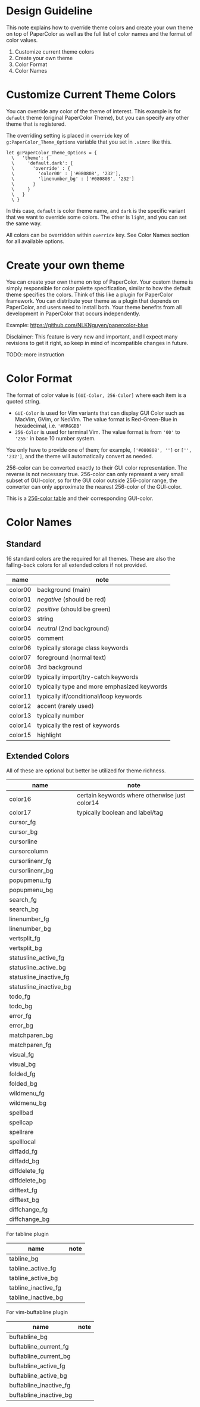 Design Guideline
================

This note explains how to override theme colors and create your own theme on top of PaperColor as well as the full list of color names and the format of color values.

1. Customize current theme colors
2. Create your own theme
3. Color Format
4. Color Names

# Customize Current Theme Colors

You can override any color of the theme of interest. This example is for `default` theme (original PaperColor Theme), but you can specify any other theme that is registered.

The overriding setting is placed in `override` key of `g:PaperColor_Theme_Options` variable that you set in `.vimrc` like this.

```VimL
let g:PaperColor_Theme_Options = {
  \   'theme': {
  \     'default.dark': { 
  \       'override' : {
  \         'color00' : ['#080808', '232'],
  \         'linenumber_bg' : ['#080808', '232']
  \       }
  \     }
  \   }
  \ }

```

In this case, `default` is color theme name, and `dark` is the specific variant that we want to override some colors. The other is `light`, and you can set the same way.

All colors can be overridden within `override` key. See Color Names section for all available options.

# Create your own theme

You can create your own theme on top of PaperColor. Your custom theme is simply responsible for color palette specification, similar to how the default theme specifies the colors. Think of this like a plugin for PaperColor framework. You can distribute your theme as a plugin that depends on PaperColor, and users need to install both. Your theme benefits from all development in PaperColor that occurs independently.  

Example: https://github.com/NLKNguyen/papercolor-blue

Disclaimer: This feature is very new and important, and I expect many revisions to get it right, so keep in mind of incompatible changes in future.

TODO: more instruction


# Color Format


The format of color value is `[GUI-Color, 256-Color]` where each item is a quoted string.

* `GUI-Color` is used for Vim variants that can display GUI Color such as MacVim, GVim, or NeoVim. The value format is Red-Green-Blue in hexadecimal, i.e. `'#RRGGBB'`
* `256-Color` is used for terminal Vim. The value format is from `'00'` to `'255'` in base 10 number system. 

You only have to provide one of them; for example, `['#080808', '']` or `['', '232']`, and  the theme will automatically convert as needed.
 
256-color can be converted exactly to their GUI color representation. The reverse is not necessary true. 256-color can only represent a very small subset of GUI-color, so for the GUI color outside 256-color range, the converter can only approximate the nearest 256-color of the GUI-color.
 
This is a [256-color table](http://www.calmar.ws/vim/256-xterm-24bit-rgb-color-chart.html) and their corresponding GUI-color.


# Color Names

## Standard

16 standard colors are the required for all themes. These are also the falling-back colors for all extended colors if not provided.

name    | note
--------|-----------
color00 | background (main)
color01 | *negative* (should be red)
color02 | *positive* (should be green)
color03 | string 
color04 | *neutral* (2nd background)
color05 | comment
color06 | typically storage class keywords
color07 | foreground (normal text)
color08 | 3rd background
color09 | typically import/try-catch keywords
color10 | typically type and more emphasized  keywords
color11 | typically if/conditional/loop keywords
color12 | accent (rarely used)
color13 | typically number
color14 | typically the rest of keywords
color15 | highlight

## Extended Colors

All of these are optional but better be utilized for theme richness.

name                   | note
--------               | -----------
color16                | certain keywords where otherwise just color14
color17                | typically boolean and label/tag
cursor_fg              |
cursor_bg              |
cursorline             |
cursorcolumn           |
cursorlinenr_fg        |
cursorlinenr_bg        |
popupmenu_fg           |
popupmenu_bg           |
search_fg              |
search_bg              |
linenumber_fg          |
linenumber_bg          |
vertsplit_fg           |
vertsplit_bg           |
statusline_active_fg   |
statusline_active_bg   |
statusline_inactive_fg |
statusline_inactive_bg |
todo_fg                |
todo_bg                |
error_fg               |
error_bg               |
matchparen_bg          |
matchparen_fg          |
visual_fg              |
visual_bg              |
folded_fg              |
folded_bg              |
wildmenu_fg            |
wildmenu_bg            |
spellbad               |
spellcap               |
spellrare              |
spelllocal             |
diffadd_fg             |
diffadd_bg             |
diffdelete_fg          |
diffdelete_bg          |
difftext_fg            |
difftext_bg            |
diffchange_fg          |
diffchange_bg          |

For tabline plugin

name                   | note
--------               | -----------
tabline_bg             |
tabline_active_fg      |
tabline_active_bg      |
tabline_inactive_fg    |
tabline_inactive_bg    |

For vim-buftabline plugin

name                   | note
--------               | -----------
buftabline_bg          |
buftabline_current_fg  |
buftabline_current_bg  |
buftabline_active_fg   |
buftabline_active_bg   |
buftabline_inactive_fg |
buftabline_inactive_bg |


